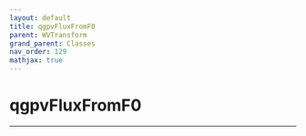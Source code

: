 ```yaml
---
layout: default
title: qgpvFluxFromF0
parent: WVTransform
grand_parent: Classes
nav_order: 129
mathjax: true
---
```


#  qgpvFluxFromF0




---

